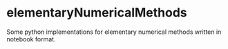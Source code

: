 # elementaryNumericalMethods
Some python implementations for elementary numerical methods written in notebook format.
